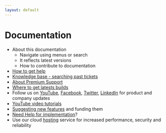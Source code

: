 ```yaml
---
layout: default
---
```


# Documentation

- About this documentation
    - Navigate using menus or search
    - It reflects latest versions
    - How to contribute to documentation
- [How to get help][help]
- [Knowledge base - searching past tickets][Tickets]
- [About Premium Support][Support]
- [Where to get latests builds][builds]
- Follow us on [YouTube][youtube], [Facebook][facebook], [Twitter][twitter], [LinkedIn][linkedin] for product and company updates
- [YouTube video tutorials][tutorials]
- [Suggesting new features][features] and funding them
- [Need Help for implementation][implementation]?
- Use our cloud [hosting][hosting] service for increased performance, security and reliability

[youtube]: <https://www.youtube.com/user/dnnsharp/videos>
[facebook]: <https://www.facebook.com/DnnSharp/>
[twitter]: <https://twitter.com/DnnSharp>
[linkedin]: <https://www.linkedin.com/company/dnn-sharp/>
[tutorials]: <https://blog.dnnsharp.com/1001>
[implementation]: <https://www.dnnsharp.com/support/premium>
[hosting]: <https://www.dnnsharp.com/hosting>
[features]:<https://www.dnnsharp.com/products/features-by-request>
[Support]:<https://www.dnnsharp.com/support/premium>
[Tickets]:<https://www.dnnsharp.com/helpcenter/all-tickets>
[help]:<https://www.dnnsharp.com/helpcenter>
[builds]:<https://www.dnnsharp.com/dnn/modules>
